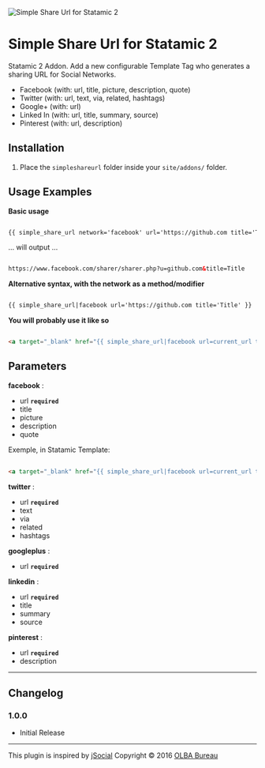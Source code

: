 ![Simple Share Url for Statamic 2](https://github.com/OLBA-Bureau/statamic-simpleshareurl/raw/master/SimpleShareUrl/resources/banner.jpg)

# Simple Share Url for Statamic 2

Statamic 2 Addon. Add a new configurable Template Tag who generates a sharing URL for Social Networks.

* Facebook (with: url, title, picture, description, quote)
* Twitter (with: url, text, via, related, hashtags)
* Google+ (with: url)
* Linked In (with: url, title, summary, source)
* Pinterest (with: url, description)

## Installation

1. Place the `simpleshareurl` folder inside your `site/addons/` folder.

## Usage Examples

**Basic usage**

```html

{{ simple_share_url network='facebook' url='https://github.com title='Title' }}

```

… will output …

```html

https://www.facebook.com/sharer/sharer.php?u=github.com&title=Title

```

**Alternative syntax, with the network as a method/modifier**

```html

{{ simple_share_url|facebook url='https://github.com title='Title' }}

```

**You will probably use it like so**

```html

<a target="_blank" href="{{ simple_share_url|facebook url=current_url title=title }}">Share on Facebook</a>

```

## Parameters

**facebook** :

+ url **`required`**
+ title
+ picture
+ description
+ quote

Exemple, in Statamic Template:

```html
	
<a target="_blank" href="{{ simple_share_url|facebook url=current_url title=title picture=image_field|url description=description_field quote=quote_field }}">Share on Facebook</a>

```

**twitter** :

+ url **`required`**
+ text
+ via
+ related
+ hashtags

**googleplus** :

+ url **`required`**

**linkedin** :

+ url **`required`**
+ title
+ summary
+ source

**pinterest** :

+ url **`required`**
+ description

---

## Changelog

### 1.0.0

* Initial Release

---

This plugin is inspired by [jSocial](https://github.com/jrmd/jSocial)
Copyright © 2016 [OLBA Bureau](http://olba-bureau.com)
